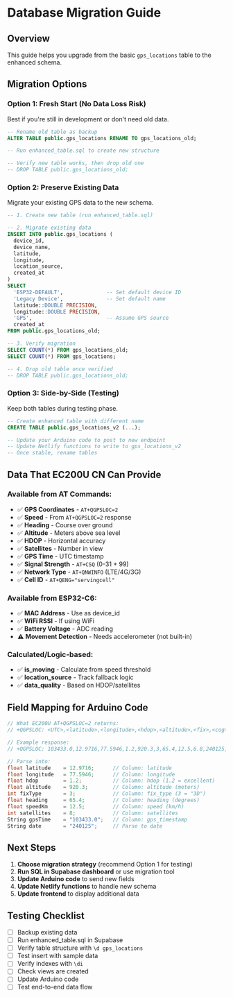 # Database Migration Guide

## Overview
This guide helps you upgrade from the basic `gps_locations` table to the enhanced schema.

## Migration Options

### Option 1: Fresh Start (No Data Loss Risk)
Best if you're still in development or don't need old data.

```sql
-- Rename old table as backup
ALTER TABLE public.gps_locations RENAME TO gps_locations_old;

-- Run enhanced_table.sql to create new structure

-- Verify new table works, then drop old one
-- DROP TABLE public.gps_locations_old;
```

### Option 2: Preserve Existing Data
Migrate your existing GPS data to the new schema.

```sql
-- 1. Create new table (run enhanced_table.sql)

-- 2. Migrate existing data
INSERT INTO public.gps_locations (
  device_id,
  device_name,
  latitude,
  longitude,
  location_source,
  created_at
)
SELECT
  'ESP32-DEFAULT',              -- Set default device ID
  'Legacy Device',              -- Set default name
  latitude::DOUBLE PRECISION,
  longitude::DOUBLE PRECISION,
  'GPS',                        -- Assume GPS source
  created_at
FROM public.gps_locations_old;

-- 3. Verify migration
SELECT COUNT(*) FROM gps_locations_old;
SELECT COUNT(*) FROM gps_locations;

-- 4. Drop old table once verified
-- DROP TABLE public.gps_locations_old;
```

### Option 3: Side-by-Side (Testing)
Keep both tables during testing phase.

```sql
-- Create enhanced table with different name
CREATE TABLE public.gps_locations_v2 (...);

-- Update your Arduino code to post to new endpoint
-- Update Netlify functions to write to gps_locations_v2
-- Once stable, rename tables
```

## Data That EC200U CN Can Provide

### Available from AT Commands:
- ✅ **GPS Coordinates** - `AT+QGPSLOC=2`
- ✅ **Speed** - From `AT+QGPSLOC=2` response
- ✅ **Heading** - Course over ground
- ✅ **Altitude** - Meters above sea level
- ✅ **HDOP** - Horizontal accuracy
- ✅ **Satellites** - Number in view
- ✅ **GPS Time** - UTC timestamp
- ✅ **Signal Strength** - `AT+CSQ` (0-31 + 99)
- ✅ **Network Type** - `AT+QNWINFO` (LTE/4G/3G)
- ✅ **Cell ID** - `AT+QENG="servingcell"`

### Available from ESP32-C6:
- ✅ **MAC Address** - Use as device_id
- ✅ **WiFi RSSI** - If using WiFi
- ✅ **Battery Voltage** - ADC reading
- ⚠️ **Movement Detection** - Needs accelerometer (not built-in)

### Calculated/Logic-based:
- ✅ **is_moving** - Calculate from speed threshold
- ✅ **location_source** - Track fallback logic
- ✅ **data_quality** - Based on HDOP/satellites

## Field Mapping for Arduino Code

```cpp
// What EC200U AT+QGPSLOC=2 returns:
// +QGPSLOC: <UTC>,<latitude>,<longitude>,<hdop>,<altitude>,<fix>,<cog>,<spkm>,<spkn>,<date>,<nsat>

// Example response:
// +QGPSLOC: 103433.0,12.9716,77.5946,1.2,920.3,3,65.4,12.5,6.8,240125,8

// Parse into:
float latitude    = 12.9716;      // Column: latitude
float longitude   = 77.5946;      // Column: longitude
float hdop        = 1.2;          // Column: hdop (1.2 = excellent)
float altitude    = 920.3;        // Column: altitude (meters)
int fixType       = 3;            // Column: fix_type (3 = "3D")
float heading     = 65.4;         // Column: heading (degrees)
float speedKm     = 12.5;         // Column: speed (km/h)
int satellites    = 8;            // Column: satellites
String gpsTime    = "103433.0";   // Column: gps_timestamp
String date       = "240125";     // Parse to date
```

## Next Steps

1. **Choose migration strategy** (recommend Option 1 for testing)
2. **Run SQL in Supabase dashboard** or use migration tool
3. **Update Arduino code** to send new fields
4. **Update Netlify functions** to handle new schema
5. **Update frontend** to display additional data

## Testing Checklist

- [ ] Backup existing data
- [ ] Run enhanced_table.sql in Supabase
- [ ] Verify table structure with `\d gps_locations`
- [ ] Test insert with sample data
- [ ] Verify indexes with `\di`
- [ ] Check views are created
- [ ] Update Arduino code
- [ ] Test end-to-end data flow
